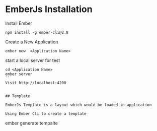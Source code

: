 
# EmberJs Installation

Install Ember
```
npm install -g ember-cli@2.8
```

Create a New Application
```
ember new  <Application Name>
```

start a local server for test
```
cd <Application Name>
ember server
``
Visit http://localhost:4200


## Template

EmberJs Template is a layout which would be loaded in application 

Using Ember Cli to create a template
```
ember generate tempalte <Template Name>
```

## Route 
EmberJs define a model and a template for the application.

```
ember generate route <Route Name>
```

app/routes/<Route Name>.js
```
import Ember from 'ember';
export default Ember.Route.extend({
  model() {
    return ['Marie Curie', 'Mae Jemison', 'Albert Hofmann'];
  }
});
```

app/tempalte/<Roulte Name>.hbs
```
<h2>List of Scientists</h2>
<ul>
    {{#each model as |scientist| }}
        <li>{{scientist}}</li>
    {{each}
</ul>
```

## UI Component
```
ember generate componet <Component Name>
```

app/template/components/<Componennt Name>.hbs
```
<h2>{{title}}</h2>
<ul>
  {{#each people as |person|}}
    <li>{{person}}</li>
  {{/each}}
</ul>
```

After defining this component, this component can be reused in other template
```
{{<Component Name> title="<Title>" people=model}}
```


## Build for production
```
ember build --env production 
```
